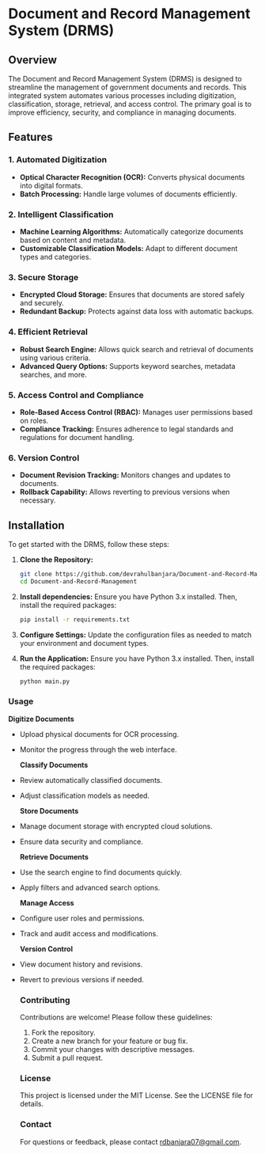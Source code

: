 # Document and Record Management System (DRMS)

## Overview

The Document and Record Management System (DRMS) is designed to streamline the management of government documents and records. This integrated system automates various processes including digitization, classification, storage, retrieval, and access control. The primary goal is to improve efficiency, security, and compliance in managing documents.

## Features

### 1. Automated Digitization
- **Optical Character Recognition (OCR):** Converts physical documents into digital formats.
- **Batch Processing:** Handle large volumes of documents efficiently.

### 2. Intelligent Classification
- **Machine Learning Algorithms:** Automatically categorize documents based on content and metadata.
- **Customizable Classification Models:** Adapt to different document types and categories.

### 3. Secure Storage
- **Encrypted Cloud Storage:** Ensures that documents are stored safely and securely.
- **Redundant Backup:** Protects against data loss with automatic backups.

### 4. Efficient Retrieval
- **Robust Search Engine:** Allows quick search and retrieval of documents using various criteria.
- **Advanced Query Options:** Supports keyword searches, metadata searches, and more.

### 5. Access Control and Compliance
- **Role-Based Access Control (RBAC):** Manages user permissions based on roles.
- **Compliance Tracking:** Ensures adherence to legal standards and regulations for document handling.

### 6. Version Control
- **Document Revision Tracking:** Monitors changes and updates to documents.
- **Rollback Capability:** Allows reverting to previous versions when necessary.

## Installation

To get started with the DRMS, follow these steps:

1. **Clone the Repository:**
   ```bash
   git clone https://github.com/devrahulbanjara/Document-and-Record-Management.git
   cd Document-and-Record-Management
   
2. **Install dependencies:**
   Ensure you have Python 3.x installed. Then, install the required packages:
   ```bash
   pip install -r requirements.txt

3. **Configure Settings:**
   Update the configuration files as needed to match your environment and document types.

4. **Run the Application:**
   Ensure you have Python 3.x installed. Then, install the required packages:
   ```bash
   python main.py

  ### Usage
  **Digitize Documents**
* Upload physical documents for OCR processing.
* Monitor the progress through the web interface.
  
  **Classify Documents**
* Review automatically classified documents.
* Adjust classification models as needed.
  
  **Store Documents**
* Manage document storage with encrypted cloud solutions.
* Ensure data security and compliance.
   
  **Retrieve Documents**
* Use the search engine to find documents quickly.
* Apply filters and advanced search options.
  
  **Manage Access**
* Configure user roles and permissions.
* Track and audit access and modifications.
  
  **Version Control**
* View document history and revisions.
* Revert to previous versions if needed.

  ### Contributing
  Contributions are welcome! Please follow these guidelines:
   1. Fork the repository.
   2. Create a new branch for your feature or bug fix.
   3. Commit your changes with descriptive messages.
   4. Submit a pull request.

   ### License
  This project is licensed under the MIT License. See the LICENSE file for details.

   ### Contact
  For questions or feedback, please contact rdbanjara07@gmail.com.

  
